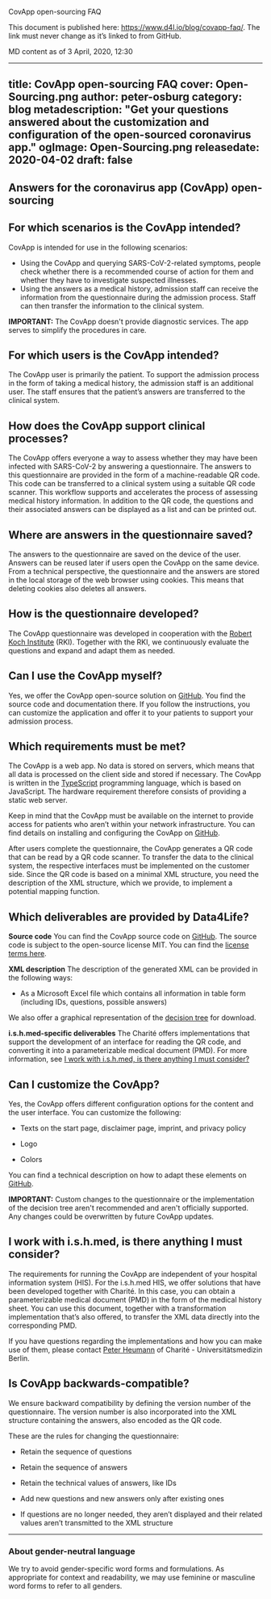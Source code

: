 CovApp open-sourcing FAQ

This document is published here: https://www.d4l.io/blog/covapp-faq/. The link must never change as it’s linked to from GitHub.


MD content as of 3 April, 2020, 12:30 

---
title: CovApp open-sourcing FAQ
cover: Open-Sourcing.png
author: peter-osburg
category: blog
metadescription: "Get your questions answered about the customization and configuration of the open-sourced coronavirus app."
ogImage: Open-Sourcing.png
releasedate: 2020-04-02
draft: false
---
 
## Answers for the coronavirus app (CovApp) open-sourcing
 
## For which scenarios is the CovApp intended?
 
CovApp is intended for use in the following scenarios:
- Using the CovApp and querying SARS-CoV-2-related symptoms, people check whether there is a recommended course of action for them and whether they have to investigate suspected illnesses.
 - Using the answers as a medical history, admission staff can receive the information from the questionnaire during the admission process. Staff can then transfer the information to the clinical system.
 
**IMPORTANT:** The CovApp doesn't provide diagnostic services. The app serves to simplify the procedures in care.
 
## For which users is the CovApp intended?
 
The CovApp user is primarily the patient. To support the admission process in the form of taking a medical history, the admission staff is an additional user. The staff ensures that the patient’s answers are transferred to the clinical system.
 
## How does the CovApp support clinical processes?
 
The CovApp offers everyone a way to assess whether they may have been infected with SARS-CoV-2 by answering a questionnaire.
The answers to this questionnaire are provided in the form of a machine-readable QR code. This code can be transferred to a clinical system using a suitable QR code scanner. This workflow supports and accelerates the process of assessing medical history information.
In addition to the QR code, the questions and their associated answers can be displayed as a list and can be printed out.
 
## Where are answers in the questionnaire saved?
 
The answers to the questionnaire are saved on the device of the user. Answers can be reused later if users open the CovApp on the same device.
From a technical perspective, the questionnaire and the answers are stored in the local storage of the web browser using cookies. This means that deleting cookies also deletes all answers.
 
## How is the questionnaire developed?
 
The CovApp questionnaire was developed in cooperation with the [Robert Koch Institute](https://www.rki.de/) (RKI). Together with the RKI, we continuously evaluate the questions and expand and adapt them as needed.
 
## Can I use the CovApp myself?
 
Yes, we offer the CovApp open-source solution on [GitHub](https://github.com/d4l-data4life/covapp). You find the source code and documentation there. If you follow the instructions, you can customize the application and offer it to your patients to support your admission process.
 
## Which requirements must be met?
 
The CovApp is a web app. No data is stored on servers, which means that all data is processed on the client side and stored if necessary. The CovApp is written in the [TypeScript](https://en.wikipedia.org/wiki/TypeScript) programming language, which is based on JavaScript. The hardware requirement therefore consists of providing a static web server.
 
Keep in mind that the CovApp must be available on the internet to provide access for patients who aren’t within your network infrastructure. You can find details on installing and configuring the CovApp on [GitHub](https://github.com/d4l-data4life/covapp).
 
After users complete the questionnaire, the CovApp generates a QR code that can be read by a QR code scanner. To transfer the data to the clinical system, the respective interfaces must be implemented on the customer side. Since the QR code is based on a minimal XML structure, you need the description of the XML structure, which we provide, to implement a potential mapping function.
 
## Which deliverables are provided by Data4Life?
 
**Source code** 
You can find the CovApp source code on [GitHub](https://github.com/d4l-data4life/covapp).
The source code is subject to the open-source license MIT. You can find the [license terms here](https://github.com/d4l-data4life/covapp/blob/master/LICENSE).
 
**XML description** 
The description of the generated XML can be provided in the following ways:
- As a Microsoft Excel file which contains all information in table form (including IDs, questions, possible answers)
 
We also offer a graphical representation of the [decision tree](https://github.com/d4l-data4life/covapp/tree/master/src/custom/docs) for download.
 
 
**i.s.h.med-specific deliverables** 
The Charité offers implementations that support the development of an interface for reading the QR code, and converting it into a parameterizable medical document (PMD). For more information, see [I work with i.s.h.med, is there anything I must consider?](#i-work-with-ishmed-is-there-anything-i-must-consider)
 
## Can I customize the CovApp?
 
Yes, the CovApp offers different configuration options for the content and the user interface. You can customize the following:
 
- Texts on the start page, disclaimer page, imprint, and privacy policy
 - Logo
 
- Colors
 
You can find a technical description on how to adapt these elements on [GitHub](https://github.com/d4l-data4life/covapp).
 
**IMPORTANT:** Custom changes to the questionnaire or the implementation of the decision tree aren't recommended and aren't officially supported. Any changes could be overwritten by future CovApp updates.
 
## I work with i.s.h.med, is there anything I must consider?
 
The requirements for running the CovApp are independent of your hospital information system (HIS).
For the i.s.h.med HIS, we offer solutions that have been developed together with Charité.
In this case, you can obtain a parameterizable medical document (PMD) in the form of the medical history sheet. You can use this document, together with a transformation implementation that’s also offered, to transfer the XML data directly into the corresponding PMD.
 
If you have questions regarding the implementations and how you can make use of them, please contact [Peter Heumann](mailto:peter.heumann@charite.de) of Charité - Universitätsmedizin Berlin.
 
## Is CovApp backwards-compatible?
 
We ensure backward compatibility by defining the version number of the questionnaire. The version number is also incorporated into the XML structure containing the answers, also encoded as the QR code.
 
These are the rules for changing the questionnaire:
 
- Retain the sequence of questions
 
- Retain the sequence of answers
 
- Retain the technical values of answers, like IDs
 
- Add new questions and new answers only after existing ones
 
- If questions are no longer needed, they aren’t displayed and their related values aren’t transmitted to the XML structure
 
---
 
### About gender-neutral language
 
We try to avoid gender-specific word forms and formulations. As appropriate for context and readability, we may use feminine or masculine word forms to refer to all genders.
 
